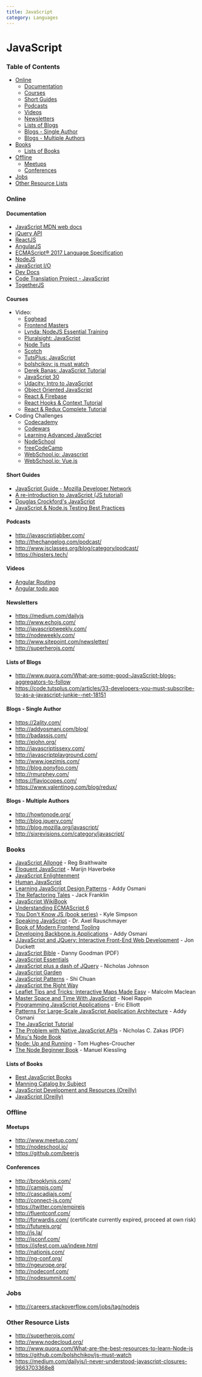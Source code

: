 ```yaml
---
title: JavaScript
category: Languages
---
```


# JavaScript

### Table of Contents

- [Online](#online)
  - [Documentation](#documentation)
  - [Courses](#courses)
  - [Short Guides](#short-guides)
  - [Podcasts](#podcasts)
  - [Videos](#videos)
  - [Newsletters](#newsletters)
  - [Lists of Blogs](#list-of-blogs)
  - [Blogs - Single Author](#blogs---single-author)
  - [Blogs - Multiple Authors](#blogs---multiple-authors)
- [Books](#books)
  - [Lists of Books](#lists)
- [Offline](#offline)
  - [Meetups](#meetups)
  - [Conferences](#conferences)
- [Jobs](#jobs)
- [Other Resource Lists](#other-resource-lists)


### Online

#### Documentation

- [JavaScript MDN web docs](https://developer.mozilla.org/en-US/docs/Web/JavaScript)
- [jQuery API](https://api.jquery.com/)
- [ReactJS](https://reactjs.org/docs/hello-world.html)
- [AngularJS](https://angular.io/docs)
- [ECMAScript® 2017 Language Specification ](https://www.ecma-international.org/ecma-262/8.0/index.html)
- [NodeJS](https://nodejs.org/en/docs/)
- [JavaScript I/O](https://iojs.org/api/)
- [Dev Docs](https://devdocs.io/)
- [Code Translation Project - JavaScript](http://ctp.mkprog.com/en/javascript/)
- [TogetherJS](https://togetherjs.com/docs/)

#### Courses

- Video:
  - [Egghead](https://egghead.io/)
  - [Frontend Masters](http://frontendmasters.com/)
  - [Lynda: NodeJS Essential Training](http://www.lynda.com/JavaScript-tutorials/Nodejs-Essential-Training/141132-2.html)
  - [Pluralsight: JavaScript](http://www.pluralsight.com/tag/javascript)
  - [Node Tuts](http://nodetuts.com/)
  - [Scotch](http://scotch.io/tutorials)
  - [TutsPlus: JavaScript](http://code.tutsplus.com/categories/javascript/courses)
  - [bolshcikov: js must watch](https://github.com/bolshchikov/js-must-watch)
  - [Derek Banas: JavaScript Tutorial](https://www.youtube.com/watch?v=fju9ii8YsGs)
  - [JavaScript 30](https://javascript30.com/)
  - [Udacity: Intro to JavaScript](https://www.udacity.com/course/intro-to-javascript--ud803)
  - [Object Oriented JavaScript](https://www.thenetninja.co.uk/courses/object-oriented-javascript-tutorial)
  - [React & Firebase](https://www.thenetninja.co.uk/courses/react-redux-firebase-app-tutorial)
  - [React Hooks & Context Tutorial](https://www.thenetninja.co.uk/courses/react-context-hooks-tutorial)
  - [React & Redux Complete Tutorial](https://www.thenetninja.co.uk/courses/react-redux-complete-tutorial)
- Coding Challenges
  - [Codecademy](http://www.codecademy.com/)
  - [Codewars](http://www.codewars.com/)
  - [Learning Advanced JavaScript](http://ejohn.org/apps/learn/)
  - [NodeSchool](http://nodeschool.io/)
  - [freeCodeCamp](https://www.freecodecamp.org/)
  - [WebSchool.io: Javascript](https://www.youtube.com/watch?v=KHystvLmVeA&list=PL77JVjKTJT2ieRNlfVYqzd95ultVcR1q2)
  - [WebSchool.io: Vue.js](https://www.youtube.com/watch?v=xfZsoEZpit4&list=PL77JVjKTJT2hpxOjdD6VDc1JDXAKs08z5)

#### Short Guides

- [JavaScript Guide - Mozilla Developer Network](https://developer.mozilla.org/en-US/docs/Web/JavaScript/Guide)
- [A re-introduction to JavaScript (JS tutorial)](https://developer.mozilla.org/en-US/docs/Web/JavaScript/A_re-introduction_to_JavaScript)
- [Douglas Crockford's JavaScript](https://www.crockford.com/javascript/)
- [JavaScript & Node.js Testing Best Practices](https://github.com/goldbergyoni/javascript-testing-best-practices)

#### Podcasts

- http://javascriptjabber.com/
- http://thechangelog.com/podcast/
- http://www.jsclasses.org/blog/category/podcast/
- https://hipsters.tech/

#### Videos
- [Angular Routing](https://www.youtube.com/watch?v=5uhZCc0j9RY)
- [Angular todo app](https://www.youtube.com/watch?v=WuiHuZq_cg4)

#### Newsletters

- https://medium.com/dailyjs
- http://www.echojs.com/
- http://javascriptweekly.com/
- http://nodeweekly.com/
- http://www.sitepoint.com/newsletter/
- http://superherojs.com/

#### Lists of Blogs

- http://www.quora.com/What-are-some-good-JavaScript-blogs-aggregators-to-follow
- https://code.tutsplus.com/articles/33-developers-you-must-subscribe-to-as-a-javascript-junkie--net-18151

#### Blogs - Single Author

- https://2ality.com/
- http://addyosmani.com/blog/
- http://badassjs.com/
- http://ejohn.org/
- http://javascriptissexy.com/
- http://javascriptplayground.com/
- http://www.joezimjs.com/
- http://blog.ponyfoo.com/
- http://rmurphey.com/
- https://flaviocopes.com/
- https://www.valentinog.com/blog/redux/

#### Blogs - Multiple Authors

- http://howtonode.org/
- http://blog.jquery.com/
- http://blog.mozilla.org/javascript/
- http://sixrevisions.com/category/javascript/


### Books

- [JavaScript Allongé](https://leanpub.com/javascript-allonge/read) - Reg Braithwaite
- [Eloquent JavaScript](http://eloquentjavascript.net/) - Marijn Haverbeke
- [JavaScript Enlightenment](http://www.javascriptenlightenment.com/)
- [Human JavaScript](http://read.humanjavascript.com/)
- [Learning JavaScript Design Patterns](http://addyosmani.com/resources/essentialjsdesignpatterns/book/) - Addy Osmani
- [The Refactoring Tales](http://javascriptplayground.com/the-refactoring-tales/refactoring-tales.html) - Jack Franklin
- [JavaScript WikiBook](http://en.wikibooks.org/wiki/JavaScript)
- [Understanding ECMAScript 6](https://leanpub.com/understandinges6/read/)
- [You Don't Know JS (book series)](https://github.com/getify/You-Dont-Know-JS) - Kyle Simpson
- [Speaking JavaScript](http://speakingjs.com/es5/) - Dr. Axel Rauschmayer
- [Book of Modern Frontend Tooling](https://tooling.github.io/book-of-modern-frontend-tooling/)
- [Developing Backbone.js Applications](https://addyosmani.com/backbone-fundamentals/) - Addy Osmani
- [JJavaScript and JQuery: Interactive Front-End Web Development](http://javascriptbook.com/) - Jon Duckett
- [JavaScript Bible](http://media.wiley.com/product_ancillary/28/07645334/DOWNLOAD/all.pdf) - Danny Goodman (PDF)
- [JavaScript Essentials](http://www.techotopia.com/index.php/JavaScript_Essentials)
- [JavaScript plus a dash of JQuery](http://nicholasjohnson.com/javascript-book) - Nicholas Johnson
- [JavaScript Garden](http://bonsaiden.github.io/JavaScript-Garden/)
- [JavaScript Patterns](http://shichuan.github.io/javascript-patterns/) - Shi Chuan
- [JavaScript the Right Way](http://jstherightway.org/)
- [Leaflet Tips and Tricks: Interactive Maps Made Easy](https://leanpub.com/leaflet-tips-and-tricks) - Malcolm Maclean
- [Master Space and Time With JavaScript](http://www.noelrappin.com/mstwjs) - Noel Rappin
- [Programming JavaScript Applications](http://shop.oreilly.com/product/0636920033141.do) - Eric Elliott
- [Patterns For Large-Scale JavaScript Application Architecture](http://addyosmani.com/largescalejavascript/) - Addy Osmani
- [The JavaScript Tutorial](http://javascript.info/)
- [The Problem with Native JavaScript APIs](https://www.oreilly.com/programming/free/native-javascript-apis.csp) - Nicholas C. Zakas (PDF)
- [Mixu's Node Book](http://book.mixu.net/node/)
- [Node: Up and Running](http://shop.oreilly.com/product/0636920015956.do) - Tom Hughes-Croucher
- [The Node Beginner Book](http://nodebeginner.org/) - Manuel Kiessling

#### Lists of Books

- [Best JavaScript Books](http://www.goodreads.com/list/show/10757.Best_JavaScript_Books)
- [Manning Catalog by Subject](https://www.manning.com/catalog/sort/sort-by-subject)
- [JavaScript Development and Resources (Oreilly)](http://oreilly.com/javascript/)
- [JavaScript (Oreilly)](http://shop.oreilly.com/category/browse-subjects/programming/javascript.do?sortby=bestSellers&sortType=1)


### Offline

#### Meetups

- http://www.meetup.com/
- http://nodeschool.io/
- https://github.com/beerjs

#### Conferences

- http://brooklynjs.com/
- http://campjs.com/
- http://cascadiajs.com/
- http://connect-js.com/
- https://twitter.com/empirejs
- http://fluentconf.com/
- http://forwardjs.com/ (certificate currently expired, proceed at own risk)
- http://futurejs.org/
- http://js.la/
- http://jsconf.com/
- https://jsfest.com.ua/indexe.html
- http://nationjs.com/
- http://ng-conf.org/
- http://ngeurope.org/
- http://nodeconf.com/
- http://nodesummit.com/


### Jobs

- http://careers.stackoverflow.com/jobs/tag/nodejs


### Other Resource Lists

- http://superherojs.com/
- http://www.nodecloud.org/
- http://www.quora.com/What-are-the-best-resources-to-learn-Node-js
- https://github.com/bolshchikov/js-must-watch
- https://medium.com/dailyjs/i-never-understood-javascript-closures-9663703368e8

